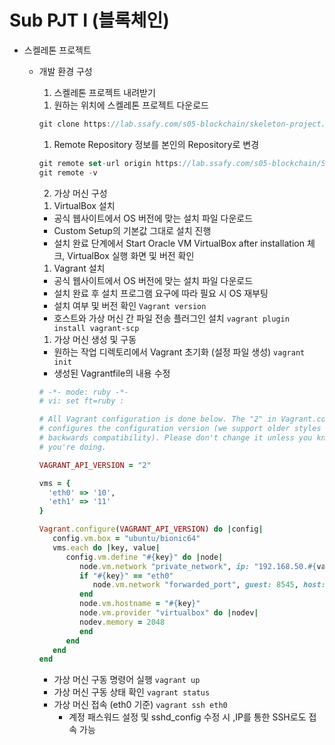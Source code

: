 # Sub PJT I (블록체인)

- 스켈레톤 프로젝트
    - 개발 환경 구성

        1) 스켈레톤 프로젝트 내려받기

        1. 원하는 위치에 스켈레톤 프로젝트 다운로드

        ```jsx
        git clone https://lab.ssafy.com/s05-blockchain/skeleton-project.git
        ```

        1. Remote Repository 정보를 본인의 Repository로 변경

        ```jsx
        git remote set-url origin https://lab.ssafy.com/s05-blockchain/S05P21B101.git
        git remote -v
        ```

        2) 가상 머신 구성

        1. VirtualBox 설치
        - 공식 웹사이트에서 OS 버전에 맞는 설치 파일 다운로드
        - Custom Setup의 기본값 그대로 설치 진행
        - 설치 완료 단계에서 Start Oracle VM VirtualBox after installation 체크, VirtualBox 실행 화면 및 버전 확인
        1. Vagrant 설치
        - 공식 웹사이트에서 OS 버전에 맞는 설치 파일 다운로드
        - 설치 완료 후 설치 프로그램 요구에 따라 필요 시 OS 재부팅
        - 설치 여부 및 버전 확인 `Vagrant version`
        - 호스트와 가상 머신 간 파일 전송 플러그인 설치 `vagrant plugin install vagrant-scp`
        1. 가상 머신 생성 및 구동
        - 원하는 작업 디렉토리에서 Vagrant 초기화 (설정 파일 생성) `vagrant init`
        - 생성된 Vagrantfile의 내용 수정

        ```ruby
        # -*- mode: ruby -*-
        # vi: set ft=ruby :

        # All Vagrant configuration is done below. The "2" in Vagrant.configure
        # configures the configuration version (we support older styles for
        # backwards compatibility). Please don't change it unless you know what
        # you're doing.

        VAGRANT_API_VERSION = "2"

        vms = {
          'eth0' => '10',
          'eth1' => '11'
        }

        Vagrant.configure(VAGRANT_API_VERSION) do |config|
           config.vm.box = "ubuntu/bionic64"
           vms.each do |key, value|
              config.vm.define "#{key}" do |node|
                 node.vm.network "private_network", ip: "192.168.50.#{value}"
                 if "#{key}" == "eth0"
                    node.vm.network "forwarded_port", guest: 8545, host: 8545
                 end
                 node.vm.hostname = "#{key}"
                 node.vm.provider "virtualbox" do |nodev|
                 nodev.memory = 2048
                 end
              end
           end
        end
        ```

        - 가상 머신 구동 명령어 실행 `vagrant up`
        - 가상 머신 구동 상태 확인 `vagrant status`
        - 가상 머신 접속 (eth0 기준) `vagrant ssh eth0`
            - 계정 패스워드 설정 및 sshd_config 수정 시 ,IP를 통한 SSH로도 접속 가능